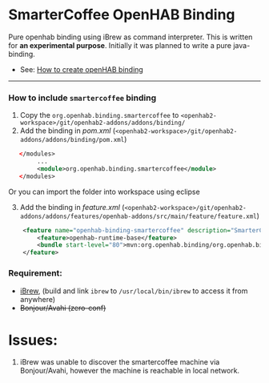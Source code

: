 SmarterCoffee OpenHAB Binding 
===

Pure openhab binding using iBrew as command interpreter. This is written for **an experimental purpose**. Initially it was planned to write a pure java-binding. 


* See: [How to create openHAB binding](http://docs.openhab.org/developers/development/bindings.html#setup-and-run-the-binding)

---

### How to include `smartercoffee` binding  
1. Copy the `org.openhab.binding.smartercoffee` to `<openhab2-workspace>/git/openhab2-addons/addons/binding/`
2. Add the binding in *pom.xml*  (`<openhab2-workspace>/git/openhab2-addons/addons/binding/pom.xml`)

```xml 
   </modules>
        ...
        <module>org.openhab.binding.smartercoffee</module>
   </modules>
```  

Or you can import the folder into workspace using eclipse

3. Add the binding in *feature.xml* (`<openhab2-workspace>/git/openhab2-addons/addons/features/openhab-addons/src/main/feature/feature.xml`)

```xml
	<feature name="openhab-binding-smartercoffee" description="SmarterCoffee Machine Binding" version="${project.version}">
		<feature>openhab-runtime-base</feature>
		<bundle start-level="80">mvn:org.openhab.binding/org.openhab.binding.smartercoffee/${project.version}</bundle>
	</feature>
```

### Requirement:  

* [iBrew](https://github.com/Tristan79/iBrew#linux), (build and link `ibrew` to `/usr/local/bin/ibrew` to access it from anywhere)    
* ~~Bonjour/Avahi (zero-conf)~~    

# Issues:  

1. iBrew was unable to discover the smartercoffee machine via Bonjour/Avahi, however the machine is reachable in local network. 
   
